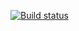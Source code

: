 
[![Build status](https://ci.appveyor.com/api/projects/status/e148i9wk8sviqlkh?svg=true)](https://ci.appveyor.com/project/OlgaKusakina/aqahw2-1)